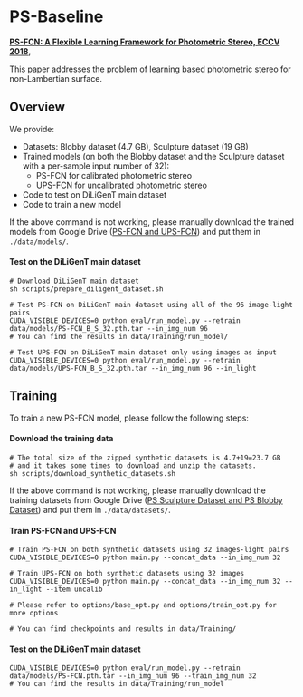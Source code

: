 # PS-Baseline
**[PS-FCN: A Flexible Learning Framework for Photometric Stereo, ECCV 2018](https://guanyingc.github.io/PS-FCN/)**,
<br>

This paper addresses the problem of learning based photometric stereo for non-Lambertian surface.
<br>


## Overview
We provide:
- Datasets: Blobby dataset (4.7 GB), Sculpture dataset (19 GB)
- Trained models (on both the Blobby dataset and the Sculpture dataset with a per-sample input number of 32):
    - PS-FCN for calibrated photometric stereo
    - UPS-FCN for uncalibrated photometric stereo
- Code to test on DiLiGenT main dataset
- Code to train a new model

If the above command is not working, please manually download the trained models from Google Drive ([PS-FCN and UPS-FCN](https://drive.google.com/drive/folders/1VxrPsV8Pg28JCcMZklW1LcBFm4crhK0F?usp=sharing)) and put them in `./data/models/`.

#### Test on the DiLiGenT main dataset
```shell
# Download DiLiGenT main dataset
sh scripts/prepare_diligent_dataset.sh

# Test PS-FCN on DiLiGenT main dataset using all of the 96 image-light pairs
CUDA_VISIBLE_DEVICES=0 python eval/run_model.py --retrain data/models/PS-FCN_B_S_32.pth.tar --in_img_num 96
# You can find the results in data/Training/run_model/

# Test UPS-FCN on DiLiGenT main dataset only using images as input 
CUDA_VISIBLE_DEVICES=0 python eval/run_model.py --retrain data/models/UPS-FCN_B_S_32.pth.tar --in_img_num 96 --in_light
```

## Training
To train a new PS-FCN model, please follow the following steps:
#### Download the training data
```shell
# The total size of the zipped synthetic datasets is 4.7+19=23.7 GB 
# and it takes some times to download and unzip the datasets.
sh scripts/download_synthetic_datasets.sh
```
If the above command is not working, please manually download the training datasets from Google Drive ([PS Sculpture Dataset and PS Blobby Dataset](https://drive.google.com/drive/folders/1VxrPsV8Pg28JCcMZklW1LcBFm4crhK0F?usp=sharing)) and put them in `./data/datasets/`. 

#### Train PS-FCN and UPS-FCN
```shell
# Train PS-FCN on both synthetic datasets using 32 images-light pairs
CUDA_VISIBLE_DEVICES=0 python main.py --concat_data --in_img_num 32

# Train UPS-FCN on both synthetic datasets using 32 images
CUDA_VISIBLE_DEVICES=0 python main.py --concat_data --in_img_num 32 --in_light --item uncalib

# Please refer to options/base_opt.py and options/train_opt.py for more options

# You can find checkpoints and results in data/Training/
```

#### Test on the DiLiGenT main dataset
```shell
CUDA_VISIBLE_DEVICES=0 python eval/run_model.py --retrain data/models/PS-FCN.pth.tar --in_img_num 96 --train_img_num 32
# You can find the results in data/Training/run_model
```
